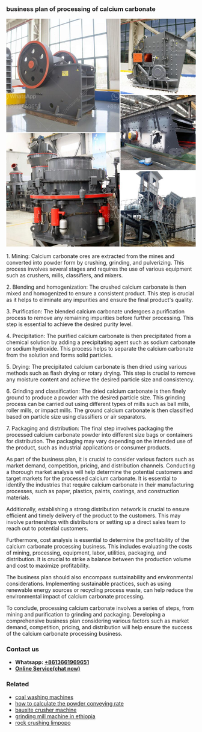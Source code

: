 <h3>business plan of processing of calcium carbonate</h3><img src='1706767861.jpg' alt=''><p>1. Mining: Calcium carbonate ores are extracted from the mines and converted into powder form by crushing, grinding, and pulverizing. This process involves several stages and requires the use of various equipment such as crushers, mills, classifiers, and mixers.</p><p>2. Blending and homogenization: The crushed calcium carbonate is then mixed and homogenized to ensure a consistent product. This step is crucial as it helps to eliminate any impurities and ensure the final product's quality.</p><p>3. Purification: The blended calcium carbonate undergoes a purification process to remove any remaining impurities before further processing. This step is essential to achieve the desired purity level.</p><p>4. Precipitation: The purified calcium carbonate is then precipitated from a chemical solution by adding a precipitating agent such as sodium carbonate or sodium hydroxide. This process helps to separate the calcium carbonate from the solution and forms solid particles.</p><p>5. Drying: The precipitated calcium carbonate is then dried using various methods such as flash drying or rotary drying. This step is crucial to remove any moisture content and achieve the desired particle size and consistency.</p><p>6. Grinding and classification: The dried calcium carbonate is then finely ground to produce a powder with the desired particle size. This grinding process can be carried out using different types of mills such as ball mills, roller mills, or impact mills. The ground calcium carbonate is then classified based on particle size using classifiers or air separators.</p><p>7. Packaging and distribution: The final step involves packaging the processed calcium carbonate powder into different size bags or containers for distribution. The packaging may vary depending on the intended use of the product, such as industrial applications or consumer products.</p><p>As part of the business plan, it is crucial to consider various factors such as market demand, competition, pricing, and distribution channels. Conducting a thorough market analysis will help determine the potential customers and target markets for the processed calcium carbonate. It is essential to identify the industries that require calcium carbonate in their manufacturing processes, such as paper, plastics, paints, coatings, and construction materials.</p><p>Additionally, establishing a strong distribution network is crucial to ensure efficient and timely delivery of the product to the customers. This may involve partnerships with distributors or setting up a direct sales team to reach out to potential customers.</p><p>Furthermore, cost analysis is essential to determine the profitability of the calcium carbonate processing business. This includes evaluating the costs of mining, processing, equipment, labor, utilities, packaging, and distribution. It is crucial to strike a balance between the production volume and cost to maximize profitability.</p><p>The business plan should also encompass sustainability and environmental considerations. Implementing sustainable practices, such as using renewable energy sources or recycling process waste, can help reduce the environmental impact of calcium carbonate processing.</p><p>To conclude, processing calcium carbonate involves a series of steps, from mining and purification to grinding and packaging. Developing a comprehensive business plan considering various factors such as market demand, competition, pricing, and distribution will help ensure the success of the calcium carbonate processing business.</p><h3>Contact us</h3><ul><li><strong>Whatsapp:&nbsp;<a href="https://wa.me/8613661969651">+8613661969651</a></strong></li><li><a href="https://swt.shibang-china.com/?git&amp;zhl&amp;business plan of processing of calcium carbonate"><strong>Online Service(chat now)</strong></a></li></ul><h3>Related</h3><ul><li><a href='coal washing machines.md'>coal washing machines</a></li><li><a href='how to calculate the powder conveying rate.md'>how to calculate the powder conveying rate</a></li><li><a href='bauxite crusher machine.md'>bauxite crusher machine</a></li><li><a href='grinding mill machine in ethiopia.md'>grinding mill machine in ethiopia</a></li><li><a href='rock crushing limpopo.md'>rock crushing limpopo</a></li></ul>
